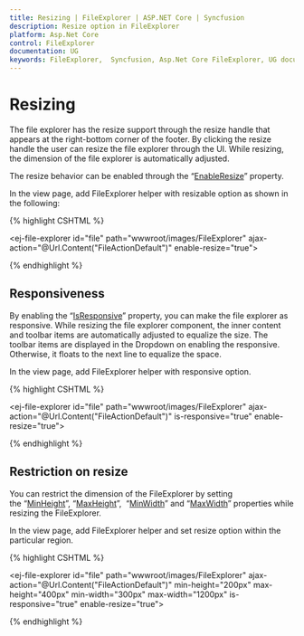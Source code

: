 ```yaml
---
title: Resizing | FileExplorer | ASP.NET Core | Syncfusion
description: Resize option in FileExplorer
platform: Asp.Net Core
control: FileExplorer
documentation: UG
keywords: FileExplorer,  Syncfusion, Asp.Net Core FileExplorer, UG document, Resizing
---
```

# Resizing

The file explorer has the resize support through the resize handle that appears at the right-bottom corner of the footer. By clicking the resize handle the user can resize the file explorer through the UI. While resizing, the dimension of the file explorer is automatically adjusted.

The resize behavior can be enabled through the “[EnableResize](http://help.syncfusion.com/js/api/ejfileexplorer#members:enableresize)” property.

In the view page, add FileExplorer helper with resizable option as shown in the following:
    
{% highlight CSHTML %}
    
<ej-file-explorer id="file" path="wwwroot/images/FileExplorer" ajax-action="@Url.Content("FileActionDefault")" enable-resize="true">
    <e-file-ajax-settings>
        <e-download url="/FileExplorer/Download{0}"></e-download>
        <e-get-image url="/FileExplorer/GetImage{0}"></e-get-image>
        <e-upload url="/FileExplorer/Upload{0}"></e-upload>
    </e-file-ajax-settings>
</ej-file-explorer>

{% endhighlight %}
    
## Responsiveness

By enabling the “[IsResponsive](http://help.syncfusion.com/js/api/ejfileexplorer#members:isresponsive)” property, you can make the file explorer as responsive. While resizing the file explorer component, the inner content and toolbar items are automatically adjusted to equalize the size. The toolbar items are displayed in the Dropdown on enabling the responsive. Otherwise, it floats to the next line to equalize the space.

In the view page, add FileExplorer helper with responsive option.
    
{% highlight CSHTML %}

<ej-file-explorer id="file" path="wwwroot/images/FileExplorer" ajax-action="@Url.Content("FileActionDefault")" is-responsive="true" enable-resize="true">
    <e-file-ajax-settings>
        <e-download url="/FileExplorer/Download{0}"></e-download>
        <e-get-image url="/FileExplorer/GetImage{0}"></e-get-image>
        <e-upload url="/FileExplorer/Upload{0}"></e-upload>
    </e-file-ajax-settings>
</ej-file-explorer>

        
{% endhighlight %}
    
## Restriction on resize

You can restrict the dimension of the FileExplorer by setting the “[MinHeight](http://help.syncfusion.com/js/api/ejfileexplorer#members:minheight)”, “[MaxHeight](http://help.syncfusion.com/js/api/ejfileexplorer#members:maxheight)”,  “[MinWidth](http://help.syncfusion.com/js/api/ejfileexplorer#members:minwidth)” and “[MaxWidth](http://help.syncfusion.com/js/api/ejfileexplorer#members:maxwidth)” properties while resizing the FileExplorer.

In the view page, add FileExplorer helper and set resize option within the particular region.
    
{% highlight CSHTML %}

<ej-file-explorer id="file" path="wwwroot/images/FileExplorer" ajax-action="@Url.Content("FileActionDefault")" min-height="200px" max-height="400px" min-width="300px" max-width="1200px" is-responsive="true" enable-resize="true">
    <e-file-ajax-settings>
        <e-download url="/FileExplorer/Download{0}"></e-download>
        <e-get-image url="/FileExplorer/GetImage{0}"></e-get-image>
        <e-upload url="/FileExplorer/Upload{0}"></e-upload>
    </e-file-ajax-settings>
</ej-file-explorer>

{% endhighlight %}
    
